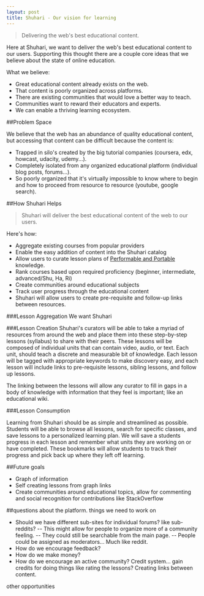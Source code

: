 ```yaml
---
layout: post
title: Shuhari - Our vision for learning
---
```


> Delivering the web's best educational content.

Here at Shuhari, we want to deliver the web's best educational content to our users. Supporting this thought there are a couple core ideas that we believe about the state of online education. 

What we believe:

- Great educational content already exists on the web.
- That content is poorly organized across platforms.
- There are existing communities that would love a better way to teach.
- Communities want to reward their educators and experts. 
- We can enable a thriving learning ecosystem.


##Problem Space

We believe that the web has an abundance of quality educational content, but accessing that content can be difficult because the content is:

- Trapped in silo's created by the big tutorial companies (coursera, edx, howcast, udacity, udemy...).
- Completely isolated from any organized educational platform (individual blog posts, forums...).
- So poorly organized that it's virtually impossible to know where to begin and how to proceed from resource to resource (youtube, google search).


##How Shuhari Helps

> Shuhari will deliver the best educational content of the web to our users.

Here's how:

- Aggregate existing courses from popular providers
- Enable the easy addition of content into the Shuhari catalog
- Allow users to curate lesson plans of [Performable and Portable](http://learncapital.com/education-vs-information/) knowledge.
- Rank courses based upon required proficiency (beginner, intermediate, advanced/Shu, Ha, Ri)
- Create communities around educational subjects
- Track user progress through the educational content
- Shuhari will allow users to create pre-requisite and follow-up links between resources.


###Lesson Aggregation
We want Shuhari 

###Lesson Creation
Shuhari's curators will be able to take a myriad of resources from around the web and place them into these step-by-step lessons (syllabus) to share with their peers. These lessons will be composed of individual units that can contain video, audio, or text. Each unit, should teach a discrete and measurable bit of knowledge. Each lesson will be tagged with appropriate keywords to make discovery easy, and each lesson will include links to pre-requisite lessons, sibling lessons, and follow up lessons. 

The linking between the lessons will allow any curator to fill in gaps in a body of knowledge with information that they feel is important; like an educational wiki.

###Lesson Consumption

Learning from Shuhari should be as simple and streamlined as possible.  Students will be able to browse all lessons, search for specific classes, and save lessons to a personalized learning plan. We will save a students progress in each lesson and remember what units they are working on or have completed. These bookmarks will allow students to track their progress and pick back up where they left off learning.


##Future goals

- Graph of information
- Self creating lessons from graph links
- Create communities around educational topics, allow for commenting and social recognition for contributions like StackOverflow


##questions about the platform. things we need to work on

- Should we have different sub-sites for individual forums? like sub-reddits?
-- This might allow for people to organize more of a community feeling.
-- They could still be searchable from the main page.
-- People could be assigned as moderators... Much like reddit.
- How do we encourage feedback?
- How do we make money?
- How do we encourage an active community?  Credit system... gain credits for doing things like rating the lessons? Creating links between content.

other opportunities
